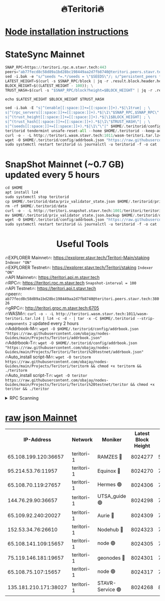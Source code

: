 <h1 align="center"> 🔥Teritori🔥</h1>


[Node installation instructions](https://github.com/obajay/nodes-Guides/tree/main/Projects/Teritori)
=

# StateSync Mainnet
```python
SNAP_RPC=https://teritori.rpc.m.stavr.tech:443
peers="ab77fecd8c58d89a1bd28bc198449aa2d7fb8740@teritori.peers.stavr.tech:38026"
sed -i.bak -e "s/^seeds *=.*/seeds = \"$SEEDS\"/; s/^persistent_peers *=.*/persistent_peers = \"$PEERS\"/" $HOME/.teritorid/config/config.toml
LATEST_HEIGHT=$(curl -s $SNAP_RPC/block | jq -r .result.block.header.height); \
BLOCK_HEIGHT=$((LATEST_HEIGHT - 100)); \
TRUST_HASH=$(curl -s "$SNAP_RPC/block?height=$BLOCK_HEIGHT" | jq -r .result.block_id.hash)

echo $LATEST_HEIGHT $BLOCK_HEIGHT $TRUST_HASH

sed -i.bak -E "s|^(enable[[:space:]]+=[[:space:]]+).*$|\1true| ; \
s|^(rpc_servers[[:space:]]+=[[:space:]]+).*$|\1\"$SNAP_RPC,$SNAP_RPC\"| ; \
s|^(trust_height[[:space:]]+=[[:space:]]+).*$|\1$BLOCK_HEIGHT| ; \
s|^(trust_hash[[:space:]]+=[[:space:]]+).*$|\1\"$TRUST_HASH\"| ; \
s|^(seeds[[:space:]]+=[[:space:]]+).*$|\1\"\"|" $HOME/.teritorid/config/config.toml
teritorid tendermint unsafe-reset-all --home $HOME/.teritorid --keep-addr-book
curl -o - -L http://teritori.wasm.stavr.tech:1011/wasm-teritori.tar.lz4 | lz4 -c -d - | tar -x -C $HOME/.teritorid --strip-components 2
wget -O $HOME/.teritorid/config/addrbook.json "https://raw.githubusercontent.com/obajay/nodes-Guides/main/Projects/Teritori/addrbook.json"
sudo systemctl restart teritorid && journalctl -u teritorid -f -o cat
```

# SnapShot Mainnet (~0.7 GB) updated every 5 hours
```python
cd $HOME
apt install lz4
sudo systemctl stop teritorid
cp $HOME/.teritorid/data/priv_validator_state.json $HOME/.teritorid/priv_validator_state.json.backup
rm -rf $HOME/.teritorid/data
curl -o - -L http://teritori.snapshot.stavr.tech:1001/teritori/teritori-snap.tar.lz4 | lz4 -c -d - | tar -x -C $HOME/.teritorid --strip-components 2
mv $HOME/.teritorid/priv_validator_state.json.backup $HOME/.teritorid/data/priv_validator_state.json
wget -O $HOME/.teritorid/config/addrbook.json "https://raw.githubusercontent.com/obajay/nodes-Guides/main/Projects/Teritori/addrbook.json"
sudo systemctl restart teritorid && journalctl -u teritorid -f -o cat
```
 <h1 align="center"> Useful Tools</h1>

🔥EXPLORER Mainnet🔥:      https://explorer.stavr.tech/Teritori-Main/staking      `Indexer "ON"` \
🔥EXPLORER Testnet🔥:        https://explorer.stavr.tech/Teritori/staking            `Indexer "ON"` \
🔥API Mainnet🔥:                   https://teritori.api.m.stavr.tech \
🔥RPC🔥:                                   https://teritori.rpc.m.stavr.tech                         `Snapshot-interval = 100` \
🔥API Testnet🔥:                     https://teritori.api.t.stavr.tech \
🔥peer🔥:                     `ab77fecd8c58d89a1bd28bc198449aa2d7fb8740@teritori.peers.stavr.tech:38026` \
🔥gRPC🔥:                                http://teritori.grpc.m.stavr.tech:6705 \
🔥WASM🔥: ```curl -o - -L http://teritori.wasm.stavr.tech:1011/wasm-teritori.tar.lz4 | lz4 -c -d - | tar -x -C $HOME/.teritorid --strip-components 2``` updated every 2 hours \
🔥Addrbook-M🔥:    ```wget -O $HOME/.teritorid/config/addrbook.json "https://raw.githubusercontent.com/obajay/nodes-Guides/main/Projects/Teritori/addrbook.json"``` \
🔥Addrbook-T🔥:    ```wget -O $HOME/.teritorid/config/addrbook.json "https://raw.githubusercontent.com/obajay/nodes-Guides/main/Projects/Teritori/Teritori%20testnet/addrbook.json"``` \
🔥Auto_install script-M🔥: ```wget -O teritorm https://raw.githubusercontent.com/obajay/nodes-Guides/main/Projects/Teritori/teritorm && chmod +x teritorm && ./teritorm``` \
🔥Auto_install script-T🔥: ```wget -O teritor https://raw.githubusercontent.com/obajay/nodes-Guides/main/Projects/Teritori/Teritori%20testnet/teritor && chmod +x teritor && ./teritor```

<details>
<summary>RPC Scanning</summary>

<h2 align="center"> We scan nodes in real time every 4 hours. And we provide the final result of RPC endpoints.
We cannot influence the operation of these nodes in any way. </h2>


```python
If Voting Power is higher than 0 --> then the Node is a validator of the network and may be subject to attack and be a potential threat to the chain.
```
```python
We marked such validators with a red symbol
```

</details>

[raw json Mainnet](https://rpc-check.teritorim.stavr.tech/teritorim/rpc-teritorim-result.json)
=



<table><tr><th>IP-Address</th><th>Network</th><th>Moniker</th><th>Latest Block Height</th><th>Earliest Block Height</th><th>Catching Up</th><th>Tx Index</th><th>Voting Power</th><th>Scan Time</th></tr><tr><td>65.108.199.120:36657</td><td>teritori-1</td><td>RAMZES 🔴</td><td>8024277</td><td>5996001</td><td>False</td><td>on</td><td>787918</td><td>2024-03-25T11:16:25.013254534UTC</td></tr><tr><td>95.214.53.76:11957</td><td>teritori-1</td><td>Equinox 🔴</td><td>8024270</td><td>7203180</td><td>False</td><td>on</td><td>1544483</td><td>2024-03-25T11:15:39.321715035UTC</td></tr><tr><td>65.108.70.119:27657</td><td>teritori-1</td><td>Hermes 🟢</td><td>8024306</td><td>7203180</td><td>False</td><td>on</td><td>0</td><td>2024-03-25T11:19:11.194023292UTC</td></tr><tr><td>144.76.29.90:36657</td><td>teritori-1</td><td>UTSA_guide 🟢</td><td>8024298</td><td>7208001</td><td>False</td><td>on</td><td>0</td><td>2024-03-25T11:18:26.112240961UTC</td></tr><tr><td>65.109.92.240:20027</td><td>teritori-1</td><td>Aurie 🔴</td><td>8024309</td><td>7568001</td><td>False</td><td>on</td><td>119310</td><td>2024-03-25T11:19:27.923933045UTC</td></tr><tr><td>152.53.34.76:26610</td><td>teritori-1</td><td>Nodehub 🔴</td><td>8024323</td><td>7580883</td><td>False</td><td>on</td><td>65696</td><td>2024-03-25T11:20:50.106142707UTC</td></tr><tr><td>65.108.141.109:15657</td><td>teritori-1</td><td>node 🟢</td><td>8024305</td><td>7714496</td><td>False</td><td>on</td><td>0</td><td>2024-03-25T11:19:04.062667431UTC</td></tr><tr><td>75.119.146.181:19657</td><td>teritori-1</td><td>geonodes 🔴</td><td>8024301</td><td>7747478</td><td>False</td><td>on</td><td>37720</td><td>2024-03-25T11:18:45.106401196UTC</td></tr><tr><td>65.108.75.107:15657</td><td>teritori-1</td><td>node 🟢</td><td>8024317</td><td>7995732</td><td>False</td><td>on</td><td>0</td><td>2024-03-25T11:20:16.526333840UTC</td></tr><tr><td>135.181.210.171:38027</td><td>teritori-1</td><td>STAVR-Service 🟢</td><td>8024268</td><td>8023501</td><td>False</td><td>on</td><td>0</td><td>2024-03-25T11:15:30.794879928UTC</td></tr></table>
